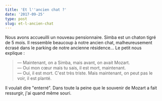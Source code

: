 ```yaml
---
title: 'Et l''ancien chat ?'
date: '2017-09-25'
type: post
slug: et-l-ancien-chat
---
```


Nous avons accueuilli un nouveau pensionnaire. Simba est un chaton tigré de 5 mois. Il ressemble beaucoup à notre ancien chat, malheureusement écrasé dans le parking de notre ancienne résidence… Le petit nous explique :

<!-- more -->

> — Maintenant, on a Simba, mais avant, on avait Mozart.  
> — Oui mon cœur mais tu sais, il est mort, maintenant.  
> — Oui, il est mort. C'est très triste. Mais maintenant, on peut pas le voir, il est planté.

Il voulait dire "enterré". Dans toute la peine que le souvenir de Mozart a fait ressurgir, j'ai quand même souri.

